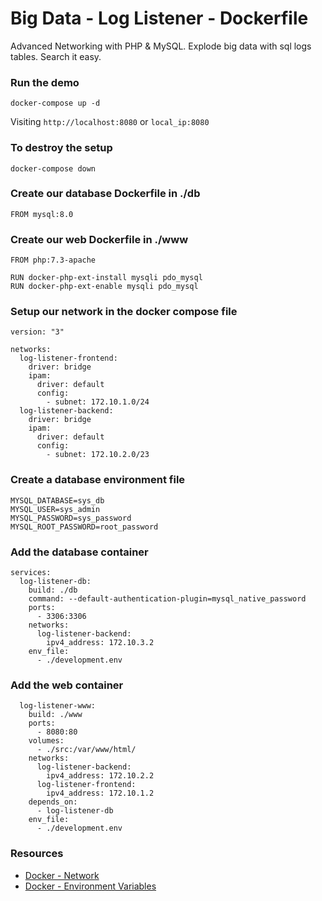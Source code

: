 # Big Data - Log Listener - Dockerfile

Advanced Networking with PHP & MySQL. Explode big data with sql logs tables. Search it easy.


### Run the demo

```
docker-compose up -d
```

Visiting `http://localhost:8080` or `local_ip:8080`


### To destroy the setup

```
docker-compose down
```

### Create our database Dockerfile in ./db

```
FROM mysql:8.0

```

### Create our web Dockerfile in ./www

```
FROM php:7.3-apache

RUN docker-php-ext-install mysqli pdo_mysql
RUN docker-php-ext-enable mysqli pdo_mysql
```

### Setup our network in the docker compose file

```
version: "3"

networks:
  log-listener-frontend:
    driver: bridge
    ipam:
      driver: default
      config:
        - subnet: 172.10.1.0/24
  log-listener-backend:
    driver: bridge
    ipam: 
      driver: default
      config:
        - subnet: 172.10.2.0/23
```

### Create a database environment file

```
MYSQL_DATABASE=sys_db
MYSQL_USER=sys_admin
MYSQL_PASSWORD=sys_password
MYSQL_ROOT_PASSWORD=root_password
```

### Add the database container

```
services:
  log-listener-db:
    build: ./db
    command: --default-authentication-plugin=mysql_native_password
    ports:
      - 3306:3306
    networks:
      log-listener-backend:
        ipv4_address: 172.10.3.2
    env_file:
      - ./development.env
```

### Add the web container

```
  log-listener-www:
    build: ./www
    ports:
      - 8080:80
    volumes:
      - ./src:/var/www/html/
    networks:
      log-listener-backend:
        ipv4_address: 172.10.2.2
      log-listener-frontend:
        ipv4_address: 172.10.1.2
    depends_on:
      - log-listener-db
    env_file:
      - ./development.env
```

### Resources

* [Docker - Network](https://docs.docker.com/network/)
* [Docker - Environment Variables](https://docs.docker.com/compose/environment-variables/)
